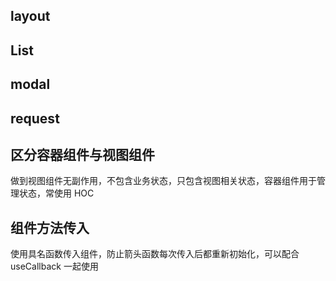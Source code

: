 ## layout

## List

## modal

## request

## 区分容器组件与视图组件

做到视图组件无副作用，不包含业务状态，只包含视图相关状态，容器组件用于管理状态，常使用 HOC 

## 组件方法传入

使用具名函数传入组件，防止箭头函数每次传入后都重新初始化，可以配合 useCallback 一起使用
